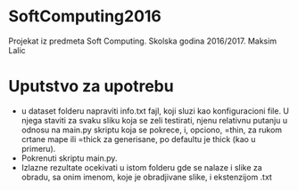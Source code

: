 # SoftComputing2016
Projekat iz predmeta Soft Computing. Skolska godina 2016/2017. Maksim Lalic

# Uputstvo za upotrebu
  - u dataset folderu napraviti info.txt fajl, koji sluzi kao konfiguracioni file. U njega staviti za svaku sliku koja se zeli testirati, njenu relativnu putanju u odnosu na main.py skriptu koja se pokrece, i, opciono, =thin, za rukom crtane mape ili =thick za generisane, po defaultu je thick (kao u primeru).
  - Pokrenuti skriptu main.py. 
  - Izlazne rezultate ocekivati u istom folderu gde se nalaze i slike za obradu, sa onim imenom, koje je obradjivane slike, i ekstenzijom .txt

